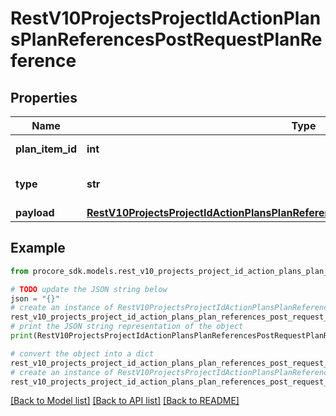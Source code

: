 # RestV10ProjectsProjectIdActionPlansPlanReferencesPostRequestPlanReference


## Properties

Name | Type | Description | Notes
------------ | ------------- | ------------- | -------------
**plan_item_id** | **int** | Action Plan Item ID | 
**type** | **str** | Action Plan Reference Type | 
**payload** | [**RestV10ProjectsProjectIdActionPlansPlanReferencesPostRequestPlanReferencePayload**](RestV10ProjectsProjectIdActionPlansPlanReferencesPostRequestPlanReferencePayload.md) |  | 

## Example

```python
from procore_sdk.models.rest_v10_projects_project_id_action_plans_plan_references_post_request_plan_reference import RestV10ProjectsProjectIdActionPlansPlanReferencesPostRequestPlanReference

# TODO update the JSON string below
json = "{}"
# create an instance of RestV10ProjectsProjectIdActionPlansPlanReferencesPostRequestPlanReference from a JSON string
rest_v10_projects_project_id_action_plans_plan_references_post_request_plan_reference_instance = RestV10ProjectsProjectIdActionPlansPlanReferencesPostRequestPlanReference.from_json(json)
# print the JSON string representation of the object
print(RestV10ProjectsProjectIdActionPlansPlanReferencesPostRequestPlanReference.to_json())

# convert the object into a dict
rest_v10_projects_project_id_action_plans_plan_references_post_request_plan_reference_dict = rest_v10_projects_project_id_action_plans_plan_references_post_request_plan_reference_instance.to_dict()
# create an instance of RestV10ProjectsProjectIdActionPlansPlanReferencesPostRequestPlanReference from a dict
rest_v10_projects_project_id_action_plans_plan_references_post_request_plan_reference_from_dict = RestV10ProjectsProjectIdActionPlansPlanReferencesPostRequestPlanReference.from_dict(rest_v10_projects_project_id_action_plans_plan_references_post_request_plan_reference_dict)
```
[[Back to Model list]](../README.md#documentation-for-models) [[Back to API list]](../README.md#documentation-for-api-endpoints) [[Back to README]](../README.md)


